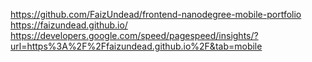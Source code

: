 https://github.com/FaizUndead/frontend-nanodegree-mobile-portfolio
https://faizundead.github.io/
https://developers.google.com/speed/pagespeed/insights/?url=https%3A%2F%2Ffaizundead.github.io%2F&tab=mobile
